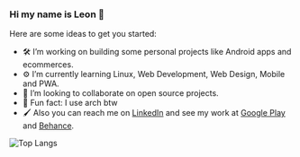 ### Hi my name is Leon 👋

Here are some ideas to get you started:

- :hammer_and_wrench: I’m working on building some personal projects like Android apps and ecommerces.
- :gear: I’m currently learning Linux, Web Development, Web Design, Mobile and PWA.
- :water_buffalo: I’m looking to collaborate on open source projects.
- :penguin: Fun fact: I use arch btw
- :paintbrush: Also you can reach me on [LinkedIn](https://www.linkedin.com/in/leonribeirods/) and see my work at [Google Play](https://play.google.com/store/apps/developer?id=Leon+Ribeiro) and [Behance](https://www.behance.net/leonribeirods).

![Top Langs](https://github-readme-stats.vercel.app/api/top-langs/?username=leonribeiro&layout=compact)
